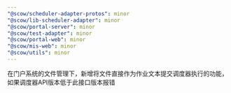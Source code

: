 ```yaml
---
"@scow/scheduler-adapter-protos": minor
"@scow/lib-scheduler-adapter": minor
"@scow/portal-server": minor
"@scow/test-adapter": minor
"@scow/portal-web": minor
"@scow/mis-web": minor
"@scow/utils": minor
---
```


在门户系统的文件管理下，新增将文件直接作为作业文本提交调度器执行的功能，如果调度器API版本低于此接口版本报错
